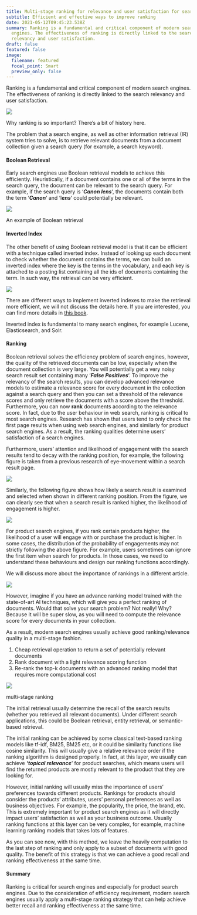 ```yaml
---
title: Multi-stage ranking for relevance and user satisfaction for search
subtitle: Efficient and effective ways to improve ranking
date: 2021-05-12T09:45:23.538Z
summary: Ranking is a fundamental and critical component of modern search
  engines. The effectiveness of ranking is directly linked to the search
  relevancy and user satisfaction.
draft: false
featured: false
image:
  filename: featured
  focal_point: Smart
  preview_only: false
---
```

Ranking is a fundamental and critical component of modern search engines. The effectiveness of ranking is directly linked to the search relevancy and user satisfaction.

![](https://www.productsearch.ai/wp-content/uploads/2021/01/ranking.jpg)

Why ranking is so important? There’s a bit of history here.

The problem that a search engine, as well as other information retrieval (IR) system tries to solve, is to retrieve relevant documents from a document collection given a search query (for example, a search keyword).

#### Boolean Retrieval

Early search engines use Boolean retrieval models to achieve this efficiently. Heuristically, if a document contains one or all of the terms in the search query, the document can be relevant to the search query. For example, if the search query is ‘***Canon lens***‘, the documents contain both the term ‘***Canon***‘ and ‘l***ens***‘ could potentially be relevant.

![](https://www.productsearch.ai/wp-content/uploads/2021/01/boolean_retrieval-1024x695.png)

An example of Boolean retrieval

#### Inverted Index

The other benefit of using Boolean retrieval model is that it can be efficient with a technique called inverted index. Instead of looking up each document to check whether the document contains the terms, we can build an inverted index where the key is the terms in the vocabulary, and each key is attached to a posting list containing all the ids of documents containing the term. In such way, the retrieval can be very efficient.

![](https://www.productsearch.ai/wp-content/uploads/2021/01/inverted_index-1024x360.png)

There are different ways to implement inverted indexes to make the retrieval more efficient, we will not discuss the details here. If you are interested, you can find more details in [this book](https://nlp.stanford.edu/IR-book/html/htmledition/a-first-take-at-building-an-inverted-index-1.html).

Inverted index is fundamental to many search engines, for example Lucene, Elasticsearch, and Solr.

#### Ranking

Boolean retrieval solves the efficiency problem of search engines, however, the quality of the retrieved documents can be low, especially when the document collection is very large. You will potentially get a very noisy search result set containing many ‘***False Positives***‘. To improve the relevancy of the search results, you can develop advanced relevance models to estimate a relevance score for every document in the collection against a search query and then you can set a threshold of the relevance scores and only retrieve the documents with a score above the threshold. Furthermore, you can now **rank** documents according to the relevance score. In fact, due to the user behaviour in web search, ranking is critical to most search engines. Research has shown that users tend to only check the first page results when using web search engines, and similarly for product search engines. As a result, the ranking qualities determine users’ satisfaction of a search engines.

Furthermore, users’ attention and likelihood of engagement with the search results tend to decay with the ranking position, for example, the following figure is taken from a previous research of eye-movement within a search result page.

![](https://www.productsearch.ai/wp-content/uploads/2021/01/Google-SERP-Results-Heat-Map.png)

Similarly, the following figure shows how likely a search result is examined and selected when shown in different ranking position. From the figure, we can clearly see that when a search result is ranked higher, the likelihood of engagement is higher.

![](https://www.productsearch.ai/wp-content/uploads/2021/01/image.png)

For product search engines, if you rank certain products higher, the likelihood of a user will engage with or purchase the product is higher. In some cases, the distribution of the probability of engagements may not strictly following the above figure. For example, users sometimes can ignore the first item when search for products. In those cases, we need to understand these behaviours and design our ranking functions accordingly.

We will discuss more about the importance of rankings in a different article.

![](https://www.productsearch.ai/wp-content/uploads/2021/01/ranking_model-1024x474.png)

However, imagine if you have an advance ranking model trained with the state-of-art AI techniques, which will give you a perfect ranking of documents. Would that solve your search problem? Not really! Why? Because it will be super slow, as you will need to compute the relevance score for every documents in your collection.

As a result, modern search engines usually achieve good ranking/relevance quality in a multi-stage fashion.

1. Cheap retrieval operation to return a set of potentially relevant documents
2. Rank document with a light relevance scoring function
3. Re-rank the top-k documents with an advanced ranking model that requires more computational cost

![](https://www.productsearch.ai/wp-content/uploads/2021/01/multi-stage-ranking-1024x151.png)

multi-stage ranking

The initial retrieval usually determine the recall of the search results (whether you retrieved all relevant documents). Under different search applications, this could be Boolean retrieval, entity retrieval, or semantic-based retrieval.

The initial ranking can be achieved by some classical text-based ranking models like tf-idf, BM25, BM25 etc, or it could be similarity functions like cosine similarity. This will usually give a relative relevance order if the ranking algorithm is designed properly. In fact, at this layer, we usually can achieve ***‘topical relevance***‘ for product searches, which means users will find the returned products are mostly relevant to the product that they are looking for.

However, initial ranking will usually miss the importance of users’ preferences towards different products. Rankings for products should consider the products’ attributes, users’ personal preferences as well as business objectives. For example, the popularity, the price, the brand, etc. This is extremely important for product search engines as it will directly impact users’ satisfaction as well as your business outcome. Usually ranking functions at this layer can be very complex, for example, machine learning ranking models that takes lots of features.

As you can see now, with this method, we leave the heavily computation to the last step of ranking and only apply to a subset of documents with good quality. The benefit of this strategy is that we can achieve a good recall and ranking effectiveness at the same time.

#### Summary

Ranking is critical for search engines and especially for product search engines. Due to the consideration of efficiency requirement, modern search engines usually apply a multi-stage ranking strategy that can help achieve better recall and ranking effectiveness at the same time.